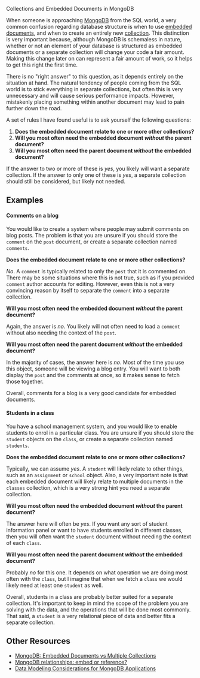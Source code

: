 Collections and Embedded Documents in MongoDB

When someone is approaching [MongoDB](http://www.mongodb.org/) from the SQL world, a very common confusion regarding database structure is when to use [embedded documents](http://docs.mongodb.org/manual/core/data-modeling-introduction/#embedded-data), and when to create an entirely new [collection](http://docs.mongodb.org/manual/reference/glossary/#term-collection). This distinction is very important because, although MongoDB is schemaless in nature, whether or not an element of your database is structured as embedded documents or a separate collection will change your code a fair amount. Making this change later on can represent a fair amount of work, so it helps to get this right the first time.
<!-- Content Breaker -->

There is no "right answer" to this question, as it depends entirely on the situation at hand. The natural tendency of people coming from the SQL world is to stick everything in separate collections, but often this is very unnecessary and will cause serious performance impacts. However, mistakenly placing something within another document may lead to pain further down the road.

A set of rules I have found useful is to ask yourself the following questions:

1. __Does the embedded document relate to one or more other collections?__
2. __Will you most often need the embedded document *without* the parent document?__
3. __Will you most often need the parent document *without* the embedded document?__

If the answer to two or more of these is _yes_, you likely will want a separate collection. If the answer to only one of these is _yes_, a separate collection should still be considered, but likely not needed. 

## Examples

#### Comments on a blog

You would like to create a system where people may submit comments on blog posts. The problem is that you are unsure if you should store the `comment` on the `post` document, or create a separate collection named `comments`.

__Does the embedded document relate to one or more other collections?__

_No_. A `comment` is typically related to only the `post` that it is commented on. There may be some situations where this is not true, such as if you provided `comment` author accounts for editing. However, even this is not a very convincing reason by itself to separate the `comment` into a separate collection.

__Will you most often need the embedded document *without* the parent document?__

Again, the answer is _no_. You likely will not often need to load a `comment` without also needing the context of the `post`.

__Will you most often need the parent document *without* the embedded document?__

In the majority of cases, the answer here is _no_. Most of the time you use this object, someone will be viewing a blog entry. You will want to both display the `post` and the comments at once, so it makes sense to fetch those together.

Overall, comments for a blog is a very good candidate for embedded documents.

#### Students in a class

You have a school management system, and you would like to enable students to enrol in a particular class. You are unsure if you should store the `student` objects on the `class`, or create a separate collection named `students`.

__Does the embedded document relate to one or more other collections?__

Typically, we can assume _yes_. A `student` will likely relate to other things, such as an `assignment` or `school` object. Also, a very important note is that each embedded document will likely relate to multiple documents in the `classes` collection, which is a very strong hint you need a separate collection.

__Will you most often need the embedded document *without* the parent document?__

The answer here will often be _yes_. If you want any sort of student information panel or want to have students enrolled in different classes, then you will often want the `student` document without needing the context of each `class`.

__Will you most often need the parent document *without* the embedded document?__

Probably _no_ for this one. It depends on what operation we are doing most often with the `class`, but I imagine that when we fetch a `class` we would likely need at least one `student` as well.

Overall, students in a class are probably better suited for a separate collection. It's important to keep in mind the scope of the problem you are solving with the data, and the operations that will be done most commonly. That said, a `student` is a very relational piece of data and better fits a separate collection.

## Other Resources

* [MongoDB: Embedded Documents vs Multiple Collections](http://openmymind.net/2012/1/30/MongoDB-Embedded-Documents-vs-Multiple-Collections/)
* [MongoDB relationships: embed or reference?](http://stackoverflow.com/questions/5373198/mongodb-relationships-embed-or-reference)
* [Data Modeling Considerations for MongoDB Applications](http://docs.mongodb.org/manual/core/data-modeling/)

